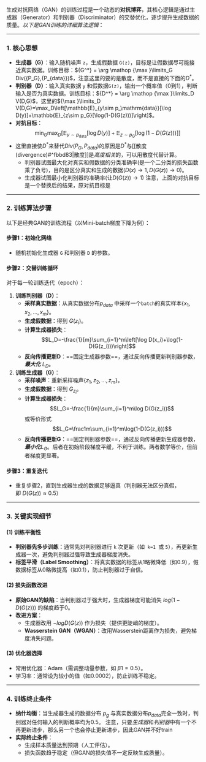 生成对抗网络（GAN）的训练过程是一个动态的**对抗博弈**，其核心逻辑是通过生成器（Generator）和判别器（Discriminator）的交替优化，逐步提升生成数据的质量。$以下是GAN训练的详细算法逻辑$：

---
### **1. 核心思想**

- **生成器（G）**：输入随机噪声 `z`，生成假数据 `G(z)`，目标是让假数据尽可能接近真实数据。训练目标：${G^*} = \arg  \mathop {\max }\limits_G Div({P_G},{P_{data}})$，注意这里的要的是散度，而不是直接的下面的$D^*$。
- **判别器（D）**：输入真实数据 `y` 和假数据`G(z)`，输出一个概率值（0到1），判断输入是否为真实数据。训练目标：${D^*} = \arg  \mathop {\max }\limits_D V(D,G)$，这里的${\max }\limits_D V(D,G)=\max_D\left[\mathbb{E}_{y\sim p_\mathrm{data}}[\log D(y)]+\mathbb{E}_{z\sim p_G}[\log(1-D(G(z)))]\right]$。
- **对抗目标**：$$\min_G\max_D\left[\mathbb{E}_{y\sim p_\mathrm{data}}[\log D(y)]+\mathbb{E}_{z\sim p_G}[\log(1-D(G(z)))]\right]$$
- 这里直接使$D^*$来替代$Div({P_G},{P_{data}})$的原因是$D^*$与[[散度(divergence)#^fbbd83|散度]]是*高度相关*的，可以用散度代替计算。
    - 判别器试图最大化对真实和假数据的分类准确率(是一个二分类的损失函数乘了负号)，目的是区分真实和生成的数据$(D(x)\to1,D(G(z))\to0)$。
    - 生成器试图最小化判别器的准确率(让$D(G(z))\to1)$
注意，上面的对抗目标是一个替换后的结果，原对抗目标是
---
### **2. 训练算法步骤**
以下是经典GAN的训练流程（以Mini-batch梯度下降为例）：
#### **步骤1：初始化网络**
- 随机初始化生成器 `G` 和判别器 `D` 的参数。
#### **步骤2：交替训练循环**
对于每一轮训练迭代（epoch）：
1. **训练判别器（D）**：
    - **采样真实数据**：从真实数据分布$p_{data}$​ 中采样一个`batch`的真实样本$\{x_1,x_2,...,x_m\}$。
    - **生成假数据**：得到 $G(z_{i})$。
    - **计算生成器损失**：$$L_D=-\frac{1}{m}\sum_{i=1}^m\left[\log D(x_i)+\log(1-D(G(z_i)))\right]$$
    - **反向传播更新D**：==固定生成器参数==，通过反向传播更新判别器参数，***最大化*** $L_{D}​$。
2. **训练生成器（G）**：
    - **采样噪声**：重新采样噪声$\{z_1,z_2,...,z_m\}$。
    - **生成假数据**：得到 $G_{z_{i}}$。
    - **计算生成器损失**：$$L_G=-\frac{1}{m}\sum_{i=1}^m\log D(G(z_i))$$或等价形式$$L_G=\frac1m\sum_{i=1}^m\log(1-D(G(z_i)))$$
    - **反向传播更新G**：==固定判别器参数==，通过反向传播更新生成器参数，***最小化***$L_{G}​$。后者在初始阶段梯度平缓，不利于训练。两者数学等价，但前者梯度更显著。
#### **步骤3：重复迭代**
- 重复步骤2，直到生成器生成的数据足够逼真（判别器无法区分真假，即 $D(G(z))≈0.5$）

---
### **3. 关键实现细节**
#### **(1) 训练平衡性**
- **判别器先多步训练**：通常先对判别器进行 `k` 次更新（如` k=1 `或 `5`），再更新生成器一次，避免判别器过强导致生成器梯度消失。
- **标签平滑（Label Smoothing）**：将真实数据的标签从1略微降低（如0.9），假数据标签从0略微提高（如0.1），防止判别器过于自信。

#### **(2) 损失函数改进**
- **原始GAN的缺陷**：当判别器过于强大时，生成器梯度可能消失 $log(1−D(G(z)))$ 的梯度趋于0。
- **改进方案**：
    - 生成器改用 $−log⁡D(G(z))$ 作为损失（提供更陡峭的梯度）。
    - **Wasserstein GAN（WGAN）**：改用Wasserstein距离作为损失，避免梯度消失问题。

#### **(3) 优化器选择**
- 常用优化器：Adam（需调整动量参数，如 $β1=0.5$）。
- 学习率：通常设为较小的值（如0.0002），防止训练不稳定。

---
### **4. 训练终止条件**
- **纳什均衡**：当生成器生成的数据分布 $p_{g}$​ 与真实数据分布$p_{data}$​完全一致时，判别器对任何输入的判断概率均为0.5。
注意，只要*生成器*和*判别器*中有一个不再更新进步，那么另一个也会停止更新进步，因此GAN并不好train
- **实际终止条件**：
    - 生成样本质量达到预期（人工评估）。
    - 损失函数趋于稳定（但GAN的损失值不一定反映生成质量）。